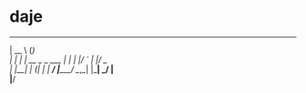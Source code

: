# daje

  _____        _      
 |  __ \      (_)     
 | |  | | __ _ _  ___ 
 | |  | |/ _` | |/ _ \
 | |__| | (_| | |  __/
 |_____/ \__,_| |\___|
             _/ |     
            |__/      
